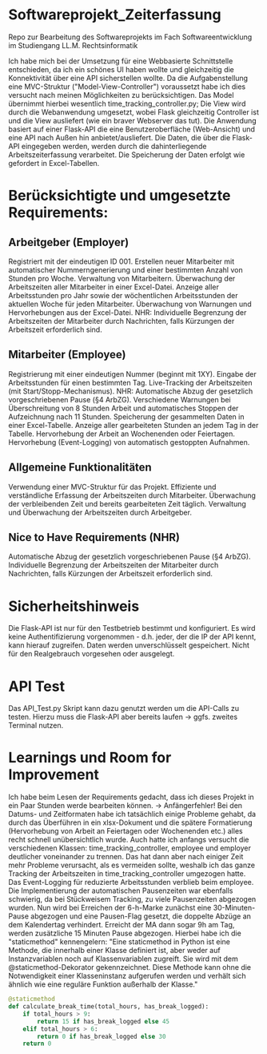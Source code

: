 # Softwareprojekt_Zeiterfassung
Repo zur Bearbeitung des Softwareprojekts im Fach Softwareentwicklung im Studiengang LL.M. Rechtsinformatik

Ich habe mich bei der Umsetzung für eine Webbasierte Schnittstelle entschieden, da ich ein schönes UI haben wollte und gleichzeitig die Konnektivität über eine API sicherstellen wollte. Da die Aufgabenstellung eine MVC-Struktur ("Model-View-Controller") voraussetzt habe ich dies versucht nach meinen Möglichkeiten zu berücksichtigen. Das Model übernimmt hierbei wesentlich time_tracking_controller.py; Die View wird durch die Webanwendung umgesetzt, wobei Flask gleichzeitig Controller ist und die View ausliefert (wie ein braver Webserver das tut). Die Anwendung basiert auf einer Flask-API die eine Benutzeroberfläche (Web-Ansicht) und eine API nach Außen hin anbietet/ausliefert. Die Daten, die über die Flask-API eingegeben werden, werden durch die dahinterliegende Arbeitszeiterfassung verarbeitet. Die Speicherung der Daten erfolgt wie gefordert in Excel-Tabellen.

# Berücksichtigte und umgesetzte Requirements:

## Arbeitgeber (Employer)
Registriert mit der eindeutigen ID 001.
Erstellen neuer Mitarbeiter mit automatischer Nummerngenerierung und einer bestimmten Anzahl von Stunden pro Woche.
Verwaltung von Mitarbeitern.
Überwachung der Arbeitszeiten aller Mitarbeiter in einer Excel-Datei.
Anzeige aller Arbeitsstunden pro Jahr sowie der wöchentlichen Arbeitsstunden der aktuellen Woche für jeden Mitarbeiter.
Überwachung von Warnungen und Hervorhebungen aus der Excel-Datei.
NHR: Individuelle Begrenzung der Arbeitszeiten der Mitarbeiter durch Nachrichten, falls Kürzungen der Arbeitszeit erforderlich sind.

## Mitarbeiter (Employee)
Registrierung mit einer eindeutigen Nummer (beginnt mit 1XY).
Eingabe der Arbeitsstunden für einen bestimmten Tag.
Live-Tracking der Arbeitszeiten (mit Start/Stopp-Mechanismus).
NHR: Automatische Abzug der gesetzlich vorgeschriebenen Pause (§4 ArbZG).
Verschiedene Warnungen bei Überschreitung von 8 Stunden Arbeit und automatisches Stoppen der Aufzeichnung nach 11 Stunden.
Speicherung der gesammelten Daten in einer Excel-Tabelle.
Anzeige aller gearbeiteten Stunden an jedem Tag in der Tabelle.
Hervorhebung der Arbeit an Wochenenden oder Feiertagen.
Hervorhebung (Event-Logging) von automatisch gestoppten Aufnahmen.

## Allgemeine Funktionalitäten
Verwendung einer MVC-Struktur für das Projekt.
Effiziente und verständliche Erfassung der Arbeitszeiten durch Mitarbeiter.
Überwachung der verbleibenden Zeit und bereits gearbeiteten Zeit täglich.
Verwaltung und Überwachung der Arbeitszeiten durch Arbeitgeber.

## Nice to Have Requirements (NHR)
Automatische Abzug der gesetzlich vorgeschriebenen Pause (§4 ArbZG).
Individuelle Begrenzung der Arbeitszeiten der Mitarbeiter durch Nachrichten, falls Kürzungen der Arbeitszeit erforderlich sind.

# Sicherheitshinweis
Die Flask-API ist nur für den Testbetrieb bestimmt und konfiguriert. Es wird keine Authentifizierung vorgenommen - d.h. jeder, der die IP der API kennt, kann hierauf zugreifen. Daten werden unverschlüsselt gespeichert. Nicht für den Realgebrauch vorgesehen oder ausgelegt.

# API Test
Das API_Test.py Skript kann dazu genutzt werden um die API-Calls zu testen. Hierzu muss die Flask-API aber bereits laufen -> ggfs. zweites Terminal nutzen.

# Learnings und Room for Improvement
Ich habe beim Lesen der Requirements gedacht, dass ich dieses Projekt in ein Paar Stunden werde bearbeiten können. -> Anfängerfehler!
Bei den Datums- und Zeitformaten habe ich tatsächlich einige Probleme gehabt, da durch das Überführen in ein xlsx-Dokument und die spätere Formatierung (Hervorhebung von Arbeit an Feiertagen oder Wochenenden etc.) alles recht schnell unübersichtlich wurde. Auch hatte ich anfangs versucht die verschiedenen Klassen: time_tracking_controller, employee und employer deutlicher voneinander zu trennen. Das hat dann aber nach einiger Zeit mehr Probleme verursacht, als es vermeiden sollte, weshalb ich das ganze Tracking der Arbeitszeiten in time_tracking_controller umgezogen hatte. Das Event-Logging für reduzierte Arbeitsstunden verblieb beim employee. 
Die Implementierung der automatischen Pausenzeiten war ebenfalls schwierig, da bei Stückweisem Tracking, zu viele Pausenzeiten abgezogen wurden. Nun wird bei Erreichen der 6-h-Marke zunächst eine 30-Minuten-Pause abgezogen und eine Pausen-Flag gesetzt, die doppelte Abzüge an dem Kalendertag verhindert. Erreicht der MA dann sogar 9h am Tag, werden zusätzliche 15 Minuten Pause abgezogen. 
Hierbei habe ich die "staticmethod" kennengelern: "Eine staticmethod in Python ist eine Methode, die innerhalb einer Klasse definiert ist, aber weder auf Instanzvariablen noch auf Klassenvariablen zugreift. Sie wird mit dem @staticmethod-Dekorator gekennzeichnet. Diese Methode kann ohne die Notwendigkeit einer Klasseninstanz aufgerufen werden und verhält sich ähnlich wie eine reguläre Funktion außerhalb der Klasse." 

```python
@staticmethod
def calculate_break_time(total_hours, has_break_logged):
    if total_hours > 9:
        return 15 if has_break_logged else 45
    elif total_hours > 6:
        return 0 if has_break_logged else 30
    return 0
```

